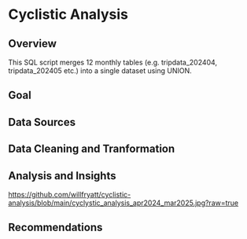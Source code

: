 # Cyclistic Analysis
## Overview
This SQL script merges 12 monthly tables (e.g. tripdata_202404, tripdata_202405 etc.) into a single dataset using UNION.

## Goal

## Data Sources

## Data Cleaning and Tranformation

## Analysis and Insights

https://github.com/willfryatt/cyclistic-analysis/blob/main/cyclystic_analysis_apr2024_mar2025.jpg?raw=true

## Recommendations

